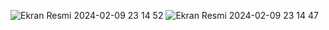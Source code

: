 
![Ekran Resmi 2024-02-09 23 14 52](https://github.com/SarperKececi/FirebaseInstaClone/assets/149234315/f54af91b-55b7-40ad-914b-4693dac3282e)
![Ekran Resmi 2024-02-09 23 14 47](https://github.com/SarperKececi/FirebaseInstaClone/assets/149234315/6f6b2ef1-5e3a-4d91-90a3-1b8ccdebfb0b)
